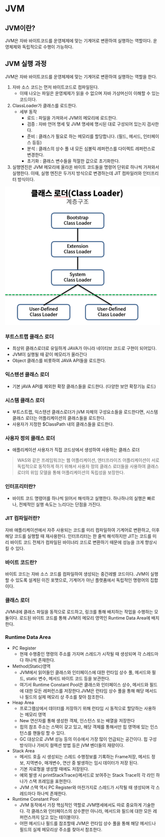 # JVM

## JVM이란?

JVM은 자바 바이트코드를 운영체제에 맞는 기계어로 변환하여 실행하는 역할이다. 운영체제와 독립적으로 수행이 가능하다.

## JVM 실행 과정

JVM은 자바 바이트코드를 운영체제에 맞는 기계어로 변환하여 실행하는 역할을 한다.
1. 자바 소스 코드는 먼저 바이트코드로 컴파일된다.
   - 이때 나오는 파일은 운영체제가 읽을 수 없으며 자바 가상머신이 이해할 수 있는 코드이다.
2. ClassLoader가 클래스를 로드한다.
   - 세부 동작
     - 로드 : 파일을 가져와서 JVM의 메모리에 로드한다.
     - 검증 : 자바 언어 명세 및 JVM 명세에 명시된 대로 구성되어 있는지 검사한다.
     - 준비 : 클래스가 필요로 하는 메모리를 할당합니다. (필드, 메서드, 인터페이스 등등)
     - 분석 : 클래스의 상수 풀 내 모든 심볼릭 레퍼런스를 다이렉트 레퍼런스로 변경한다.
     - 초기화 : 클래스 변수들을 적절한 값으로 초기화한다.
3. 실행엔진은 JVM 메모리에 올라온 바이트 코드들을 명령어 단위로 하나씩 가져와서 실행한다. 이때, 실행 엔진은 두가지 방식으로 변경하는데 JIT 컴파일러와 인터프리터 방식이다.

<img src="img_1.png" alt="classLoad Image" >

### 부트스트랩 클래스 로더
  - 최상위 클래스로더로 유일하게 JAVA가 아니라 네이티브 코드로 구현이 되어있다.
  - JVM이 실행될 때 같이 메모리가 올라간다
  - Object 클래스를 비롯하여 JAVA API들을 로드한다.
### 익스텐션 클래스 로더
  - 기본 jAVA API를 제외한 확장 클래스들을 로드한다. (다양한 보안 확장기능 로드)

### 시스템 클래스 로더
  - 부트스트랩, 익스텐션 클래스로더가 jVM 자체의 구성요소들을 로드한다면, 시스템 클래스 로더는 어플리케이션의 클래스들을 로드한다.
  - 사용자가 지정한 $ClassPath 내의 클래스들을 로드한다.

### 사용자 정의 클래스 로더
  - 애플리케이션 사용자가 직접 코드상에서 생성하여 사용하는 클래스 로더

> WAS와 같은 프레임워크는 웹 어플리케이션, 엔터프라이즈 어플리케이션이 서로 독립적으로 동작하게 하기 위해서 사용자 정의 클래스 로더들을 사용하여 클래스 로더의 위임 모델을 통해 어플리케이션의 독립성을 보장한다.

### 인터프리터란?
  - 바이트 코드 명령어를 하나씩 읽어서 해석하고 실행한다. 하나하나의 실행은 빠르나, 전체적인 실행 속도는 느리다는 단점을 가진다.

### JIT 컴파일러란?
자바 애플리케이션에서 자주 사용되는 코드를 미리 컴파일하여 기계어로 변환하고, 이후 해당 코드를 실행할 때 재사용한다.
인터프리터는 한 줄씩 해석하지만 JIT는 코드를 미리 바이트 코드 전체가 컴파일된 바이너리 코드로 변환하기 때문에 성능을 크게 향상시킬 수 있다.

### 바이트 코드란?
바이트 코드는 자바 소스 코드를 컴파일하여 생성되는 중간레벨 코드이다.
JVM이 실행할 수 있도록 설계된 이진 포맷으로, 기계어가 아닌 플랫폼에서 독립적인 명령어의 집합이다.


### 클래스 로더
JVM내에 클래스 파일을 동적으로 로드하고, 링크를 통해 배치하는 작업을 수행하는 모듈이다.
로드된 바이트 코드를 통해 JVM의 메모리 영역인 Runtime Data Area에 배치한다.

### Runtime Data Area

- PC Register
  - 현재 수행중인 명령의 주소를 가지며 스레드가 시작될 때 생성되며 각 스레드마다 하나씩 존재한다.
- Method(Static)영역
  - JVM에서 읽어들인 클래스와 인터페이스에 대한 런타임 상수 풀, 메서드와 필드, static 변수, 메서드 바이트 코드 등을 보관한다.
  - 여기서 Runtime Constant Pool은 클래스와 인터페이스 상수, 메서드와 필드에 대한 모든 레퍼런스를 저장한다.JVM은 런타임 상수 풀을 통해 해당 메서드나 필드의 실제 메모리 상 주소를 찾아 참조한다.
- Heap Area
  - 프로그램상에서 데이터를 저장하기 위해 런타임 시 동적으로 할당하는 사용하는 메모리 영역
  - New 연산자를 통해 생성한 객체, 인스턴스 또는 배열을 저장한다
  - 힙의 참조 주소는 스택이 갖고 있고, 해당 객체를 통해서만 힙 영역에 있는 인스턴스를 핸들링 할 수 있다.
  - GC 대상으로 JVM 성능 등의 이슈에서 가장 많이 언급되는 공간이다. 힙 구성 방식이나 가비지 컬렉션 방법 등은 jVM 벤더들의 재량이다.
- Stack Area
  - 메서드 호출 시 생성되는 스레드 수행정보를 기록하는 Frame저장, 메서드 정보, 지역변수, 매개변수, 연산 중 발생하는 임시 데이터가 저장 된다.
  - 기본 자료형을 생성할 때에도 저장된다.
  - 예외 발생 시 printStackTrace()메서드로 보여주는 Stack Trace의 각 라인 하나가 스택 프레임을 표현한다.
  - JVM 스택 역시 PC Register와 마찬가지로 스레드가 시작될 때 생성되며 각 스레드마다 하나씩 존재한다.
- Runtime Constant Pool
  - JVM 동작에서 가장 핵심적인 역할로 JVM명세에서도 따로 중요하게 기술한다. 각 클래스와 인터페이스의 상수뿐만 아니라, 메서드와 필드에 대한 모든 레퍼런스까지 담고 있는 테이블이다.
  - 어떤 메서드나 필드를 참조할때 JVM은 런타임 상수 풀을 통해 해당 메서드나 필드의 실제 메모리상 주소를 찾아서 참조한다.
